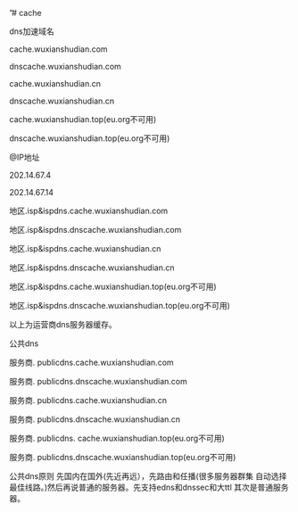 ”# cache


dns加速域名


cache.wuxianshudian.com 


dnscache.wuxianshudian.com


cache.wuxianshudian.cn


dnscache.wuxianshudian.cn


cache.wuxianshudian.top(eu.org不可用)


dnscache.wuxianshudian.top(eu.org不可用)




@IP地址

202.14.67.4

202.14.67.14


地区.isp&ispdns.cache.wuxianshudian.com 

地区.isp&ispdns.dnscache.wuxianshudian.com

地区.isp&ispdns.cache.wuxianshudian.cn

地区.isp&ispdns.dnscache.wuxianshudian.cn

地区.isp&ispdns.cache.wuxianshudian.top(eu.org不可用)

地区.isp&ispdns.dnscache.wuxianshudian.top(eu.org不可用)


以上为运营商dns服务器缓存。



公共dns

服务商. publicdns.cache.wuxianshudian.com 

服务商. publicdns.dnscache.wuxianshudian.com

服务商. publicdns.cache.wuxianshudian.cn

服务商. publicdns.dnscache.wuxianshudian.cn

服务商. publicdns.
cache.wuxianshudian.top(eu.org不可用)

服务商. publicdns.dnscache.wuxianshudian.top(eu.org不可用)

公共dns原则
先国内在国外(先近再远），先路由和任播(很多服务器群集 自动选择最佳线路。)然后再说普通的服务器。先支持edns和dnssec和大ttl 其次是普通服务器。








